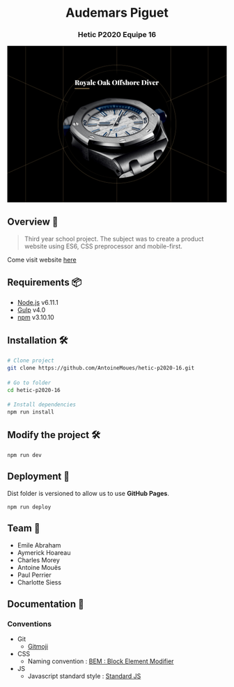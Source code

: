 <h1 align="center">Audemars Piguet</h1>
<h3 align="center">Hetic P2020 Equipe 16</h3>

![Audemars Piguet](/docs/desktop-Landing.jpg)

## Overview 🔎

> Third year school project.
> The subject was to create a product website using ES6, CSS preprocessor and mobile-first.

Come visit website [here](https://antoinemoues.github.io/hetic-p2020-16/)

## Requirements 📦

- [Node.js](https://nodejs.org/en/) v6.11.1
- [Gulp](https://github.com/gulpjs/gulp/blob/master/docs/getting-started.md) v4.0
- [npm](https://www.npmjs.com/) v3.10.10

## Installation 🛠

```sh
# Clone project
git clone https://github.com/AntoineMoues/hetic-p2020-16.git

# Go to folder
cd hetic-p2020-16

# Install dependencies
npm run install
```

## Modify the project 🛠

```
npm run dev
```

## Deployment 🚀

Dist folder is versioned to allow us to use **GitHub Pages**.

```
npm run deploy
```

## Team 👥

- Emile Abraham
- Aymerick Hoareau
- Charles Morey
- Antoine Mouës
- Paul Perrier
- Charlotte Siess

## Documentation 📝

### Conventions

- Git
  - [Gitmoji](https://gitmoji.carloscuesta.me/)
- CSS
  - Naming convention : [BEM : Block Element Modifier](http://getbem.com/)
- JS
  - Javascript standard style : [Standard JS](https://standardjs.com/)
